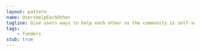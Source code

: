 ```yaml
---
layout: pattern
name: UsersHelpEachOther
tagline: Give users ways to help each other so the community is self-supporting.
tags:
    - funders
stub: true
---
```

